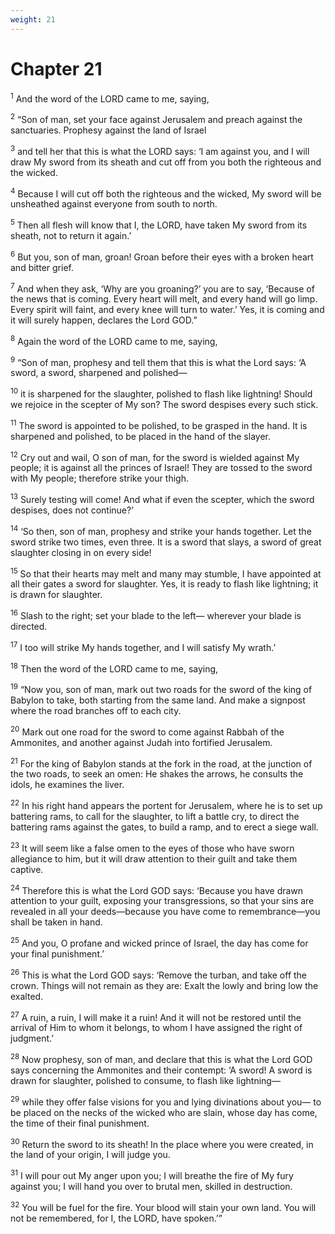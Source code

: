 ```yaml
---
weight: 21
---
```


# Chapter 21

<sup>1</sup> And the word of the LORD came to me, saying, 

<sup>2</sup> “Son of man, set your face against Jerusalem and preach against the sanctuaries. Prophesy against the land of Israel 

<sup>3</sup> and tell her that this is what the LORD says: ‘I am against you, and I will draw My sword from its sheath and cut off from you both the righteous and the wicked. 

<sup>4</sup> Because I will cut off both the righteous and the wicked, My sword will be unsheathed against everyone from south to north. 

<sup>5</sup> Then all flesh will know that I, the LORD, have taken My sword from its sheath, not to return it again.’ 

<sup>6</sup> But you, son of man, groan! Groan before their eyes with a broken heart and bitter grief. 

<sup>7</sup> And when they ask, ‘Why are you groaning?’ you are to say, ‘Because of the news that is coming. Every heart will melt, and every hand will go limp. Every spirit will faint, and every knee will turn to water.’ Yes, it is coming and it will surely happen, declares the Lord GOD.” 

<sup>8</sup> Again the word of the LORD came to me, saying, 

<sup>9</sup> “Son of man, prophesy and tell them that this is what the Lord says: ‘A sword, a sword, sharpened and polished— 

<sup>10</sup> it is sharpened for the slaughter, polished to flash like lightning! Should we rejoice in the scepter of My son? The sword despises every such stick. 

<sup>11</sup> The sword is appointed to be polished, to be grasped in the hand. It is sharpened and polished, to be placed in the hand of the slayer. 

<sup>12</sup> Cry out and wail, O son of man, for the sword is wielded against My people; it is against all the princes of Israel! They are tossed to the sword with My people; therefore strike your thigh. 

<sup>13</sup> Surely testing will come! And what if even the scepter, which the sword despises, does not continue?’ 

<sup>14</sup> ‘So then, son of man, prophesy and strike your hands together. Let the sword strike two times, even three. It is a sword that slays, a sword of great slaughter closing in on every side! 

<sup>15</sup> So that their hearts may melt and many may stumble, I have appointed at all their gates a sword for slaughter. Yes, it is ready to flash like lightning; it is drawn for slaughter. 

<sup>16</sup> Slash to the right; set your blade to the left— wherever your blade is directed. 

<sup>17</sup> I too will strike My hands together, and I will satisfy My wrath.’ 

<sup>18</sup> Then the word of the LORD came to me, saying, 

<sup>19</sup> “Now you, son of man, mark out two roads for the sword of the king of Babylon to take, both starting from the same land. And make a signpost where the road branches off to each city. 

<sup>20</sup> Mark out one road for the sword to come against Rabbah of the Ammonites, and another against Judah into fortified Jerusalem. 

<sup>21</sup> For the king of Babylon stands at the fork in the road, at the junction of the two roads, to seek an omen: He shakes the arrows, he consults the idols, he examines the liver. 

<sup>22</sup> In his right hand appears the portent for Jerusalem, where he is to set up battering rams, to call for the slaughter, to lift a battle cry, to direct the battering rams against the gates, to build a ramp, and to erect a siege wall. 

<sup>23</sup> It will seem like a false omen to the eyes of those who have sworn allegiance to him, but it will draw attention to their guilt and take them captive. 

<sup>24</sup> Therefore this is what the Lord GOD says: ‘Because you have drawn attention to your guilt, exposing your transgressions, so that your sins are revealed in all your deeds—because you have come to remembrance—you shall be taken in hand. 

<sup>25</sup> And you, O profane and wicked prince of Israel, the day has come for your final punishment.’ 

<sup>26</sup> This is what the Lord GOD says: ‘Remove the turban, and take off the crown. Things will not remain as they are: Exalt the lowly and bring low the exalted. 

<sup>27</sup> A ruin, a ruin, I will make it a ruin! And it will not be restored until the arrival of Him to whom it belongs, to whom I have assigned the right of judgment.’ 

<sup>28</sup> Now prophesy, son of man, and declare that this is what the Lord GOD says concerning the Ammonites and their contempt: ‘A sword! A sword is drawn for slaughter, polished to consume, to flash like lightning— 

<sup>29</sup> while they offer false visions for you and lying divinations about you— to be placed on the necks of the wicked who are slain, whose day has come, the time of their final punishment. 

<sup>30</sup> Return the sword to its sheath! In the place where you were created, in the land of your origin, I will judge you. 

<sup>31</sup> I will pour out My anger upon you; I will breathe the fire of My fury against you; I will hand you over to brutal men, skilled in destruction. 

<sup>32</sup> You will be fuel for the fire. Your blood will stain your own land. You will not be remembered, for I, the LORD, have spoken.’” 


